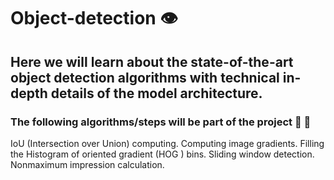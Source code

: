 # Object-detection 👁️
## Here we will learn about the state-of-the-art object detection algorithms with technical in-depth details of the model architecture.

### The following algorithms/steps will be part of the project 🚀 🚀

IoU (Intersection over Union) computing.
Computing image gradients.
Filling the Histogram of oriented gradient (HOG ) bins.
Sliding window detection.
Nonmaximum impression calculation.
